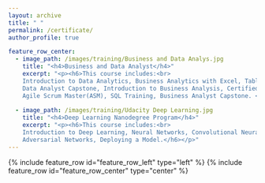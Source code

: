 ```yaml
---
layout: archive
title: " "
permalink: /certificate/
author_profile: true

feature_row_center:
  - image_path: /images/training/Business and Data Analys.jpg
    title: "<h4>Business and Data Analyst</h4>"
    excerpt: "<p><h6>This course includes:<br>
    Introduction to Data Analytics, Business Analytics with Excel, Tableau Training, Power bi, Data Science with R Programing,
    Data Analyst Capstone, Introduction to Business Analysis, Certified Business Analysis Professional (CBAP) Certification,
    Agile Scrum Master(ASM), SQL Training, Business Analyst Capstone. </h6></p>"
    
  - image_path: /images/training/Udacity Deep Learning.jpg
    title: "<h4>Deep Learning Nanodegree Program</h4>"
    excerpt: "<p><h6>This course includes:<br>
    Introduction to Deep Learning, Neural Networks, Convolutional Neural Networks, Recurrent Neural Networks, Generative 
    Adversarial Networks, Deploying a Model.</h6></p>"
---
```


{% include feature_row id="feature_row_left" type="left" %}
{% include feature_row id="feature_row_center" type="center" %}
